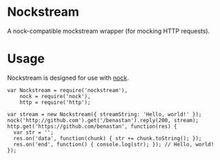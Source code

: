 Nockstream
==========

A nock-compatible mockstream wrapper (for mocking HTTP requests).

# Usage

Nockstream is designed for use with [nock](https://github.com/flatiron/nock).

```
var Nockstream = require('nockstream'),
    nock = require('nock'),
    http = require('http');

var stream = new Nockstream({ streamString: 'Hello, world!' });
nock('http://github.com').get('/benastan').reply(200, stream);
http.get('https://github.com/benastan', function(res) {
  var str = '';
  res.on('data', function(chunk) { str += chunk.toString(); });
  res.on('end', function() { console.log(str); }); // Hello, world!
});
```
